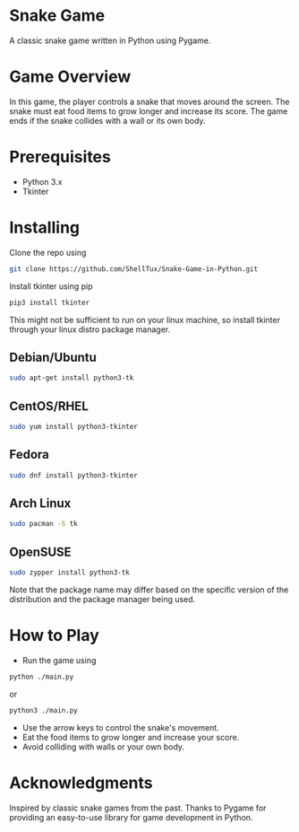 # Snake Game

A classic snake game written in Python using Pygame.

# Game Overview

In this game, the player controls a snake that moves around the screen.
The snake must eat food items to grow longer and increase its score.
The game ends if the snake collides with a wall or its own body.

# Prerequisites

- Python 3.x
- Tkinter

# Installing

Clone the repo using

```zsh
git clone https://github.com/ShellTux/Snake-Game-in-Python.git
```

Install tkinter using pip

```zsh
pip3 install tkinter
```

This might not be sufficient to run on your linux machine,
so install tkinter through your linux distro package manager.

## Debian/Ubuntu

```zsh
sudo apt-get install python3-tk
```

## CentOS/RHEL

```zsh
sudo yum install python3-tkinter
```

## Fedora

```zsh
sudo dnf install python3-tkinter
```

## Arch Linux

```zsh
sudo pacman -S tk
```

## OpenSUSE

```zsh
sudo zypper install python3-tk
```

Note that the package name may differ based on the specific
version of the distribution and the package manager being used.

# How to Play

- Run the game using

```zsh
python ./main.py
```

or

```zsh
python3 ./main.py
```

- Use the arrow keys to control the snake's movement.
- Eat the food items to grow longer and increase your score.
- Avoid colliding with walls or your own body.

# Acknowledgments

Inspired by classic snake games from the past.
Thanks to Pygame for providing an easy-to-use library for game development in Python.
